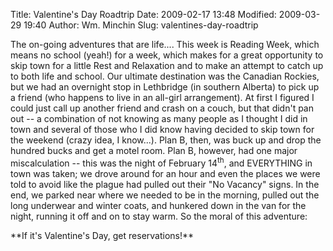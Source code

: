 Title: Valentine's Day Roadtrip
Date: 2009-02-17 13:48
Modified: 2009-03-29 19:40
Author: Wm. Minchin
Slug: valentines-day-roadtrip

The on-going adventures that are life.... This week is Reading Week,
which means no school (yeah!) for a week, which makes for a great
opportunity to skip town for a little Rest and Relaxation and to make an
attempt to catch up to both life and school. Our ultimate destination
was the Canadian Rockies, but we had an overnight stop in Lethbridge (in
southern Alberta) to pick up a friend (who happens to live in an
all-girl arrangement). At first I figured I could just call up another
friend and crash on a couch, but that didn't pan out -- a combination of
not knowing as many people as I thought I did in town and several of
those who I did know having decided to skip town for the weekend (crazy
idea, I know...). Plan B, then, was buck up and drop the hundred bucks
and get a motel room. Plan B, however, had one major miscalculation --
this was the night of February 14<sup>th</sup>, and EVERYTHING in town was taken;
we drove around for an hour and even the places we were told to avoid
like the plague had pulled out their "No Vacancy" signs. In the end, we
parked near where we needed to be in the morning, pulled out the long
underwear and winter coats, and hunkered down in the van for the night,
running it off and on to stay warm. So the moral of this adventure:

<div class="text-center lead" markdown=1>
**If it's Valentine's Day, get reservations!**
</div>

